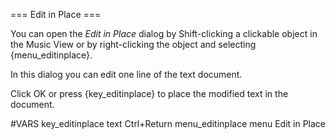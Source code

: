 === Edit in Place ===

You can open the *Edit in Place* dialog by Shift-clicking a clickable object in
the Music View or by right-clicking the object and selecting {menu_editinplace}.

In this dialog you can edit one line of the text document.

Click OK or press {key_editinplace} to place the modified text in the document.

#VARS
key_editinplace text Ctrl+Return
menu_editinplace menu Edit in Place
